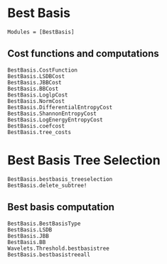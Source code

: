 # Best Basis

```@index
Modules = [BestBasis]
```

## Cost functions and computations
```@docs
BestBasis.CostFunction
BestBasis.LSDBCost
BestBasis.JBBCost
BestBasis.BBCost
BestBasis.LoglpCost
BestBasis.NormCost
BestBasis.DifferentialEntropyCost
BestBasis.ShannonEntropyCost
BestBasis.LogEnergyEntropyCost
BestBasis.coefcost
BestBasis.tree_costs
```

# Best Basis Tree Selection
```@docs
BestBasis.bestbasis_treeselection
BestBasis.delete_subtree!
```

## Best basis computation
```@docs
BestBasis.BestBasisType
BestBasis.LSDB
BestBasis.JBB
BestBasis.BB
Wavelets.Threshold.bestbasistree
BestBasis.bestbasistreeall
```
